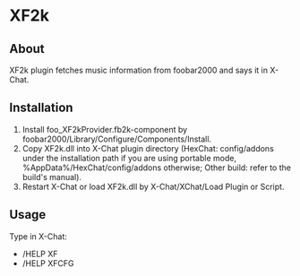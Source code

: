 # XF2k

## About

XF2k plugin fetches music information from foobar2000 and says it in X-Chat.

## Installation

1. Install foo_XF2kProvider.fb2k-component by foobar2000/Library/Configure/Components/Install.
2. Copy XF2k.dll into X-Chat plugin directory (HexChat: config/addons under the installation path if you are using portable mode, %AppData%/HexChat/config/addons otherwise; Other build: refer to the build's manual).
3. Restart X-Chat or load XF2k.dll by X-Chat/XChat/Load Plugin or Script.

## Usage

Type in X-Chat:

* /HELP XF
* /HELP XFCFG
